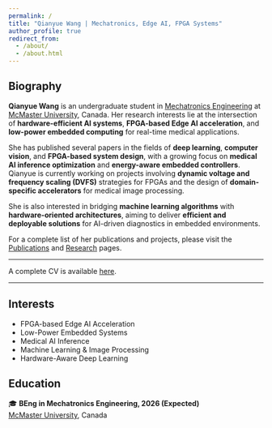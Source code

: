 ```yaml
---
permalink: /
title: "Qianyue Wang | Mechatronics, Edge AI, FPGA Systems"
author_profile: true
redirect_from: 
  - /about/
  - /about.html
---
```


## Biography

**Qianyue Wang** is an undergraduate student in [Mechatronics Engineering](https://www.eng.mcmaster.ca/mechatronics/) at [McMaster University](https://www.mcmaster.ca/), Canada. Her research interests lie at the intersection of **hardware-efficient AI systems**, **FPGA-based Edge AI acceleration**, and **low-power embedded computing** for real-time medical applications.  

She has published several papers in the fields of **deep learning**, **computer vision**, and **FPGA-based system design**, with a growing focus on **medical AI inference optimization** and **energy-aware embedded controllers**. Qianyue is currently working on projects involving **dynamic voltage and frequency scaling (DVFS)** strategies for FPGAs and the design of **domain-specific accelerators** for medical image processing.

She is also interested in bridging **machine learning algorithms** with **hardware-oriented architectures**, aiming to deliver **efficient and deployable solutions** for AI-driven diagnostics in embedded environments.

For a complete list of her publications and projects, please visit the [Publications](/publications/) and [Research](/research/) pages.

---

A complete CV is available [here](/cv/).

---

## Interests

- FPGA-based Edge AI Acceleration  
- Low-Power Embedded Systems  
- Medical AI Inference  
- Machine Learning & Image Processing  
- Hardware-Aware Deep Learning  

## Education

🎓 **BEng in Mechatronics Engineering, 2026 (Expected)**  
[McMaster University](https://www.mcmaster.ca/), Canada  
